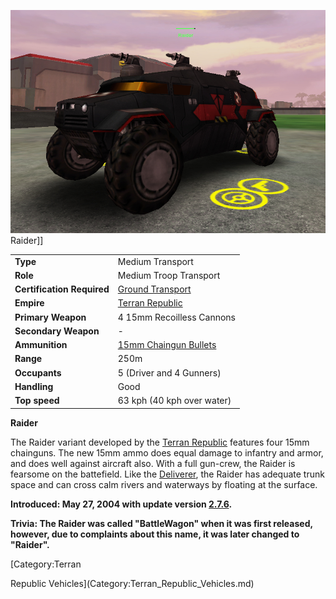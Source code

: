 ![](../images/RaiderPicture.jpg "fig:RaiderPicture.jpg") Raider\]\]

|                            |                                                                 |
| -------------------------- | --------------------------------------------------------------- |
| **Type**                   | Medium Transport                                                |
| **Role**                   | Medium Troop Transport                                          |
| **Certification Required** | [Ground Transport](../certifications/Ground_Transport.md)       |
| **Empire**                 | [Terran Republic](../etc/Terran_Republic.md)                    |
| **Primary Weapon**         | 4 15mm Recoilless Cannons                                       |
| **Secondary Weapon**       | \-                                                              |
| **Ammunition**             | [15mm Chaingun Bullets](../ammunition/15mm_Chaingun_Bullets.md) |
| **Range**                  | 250m                                                            |
| **Occupants**              | 5 (Driver and 4 Gunners)                                        |
| **Handling**               | Good                                                            |
| **Top speed**              | 63 kph (40 kph over water)                                      |

**Raider**

The Raider variant developed by the [Terran
Republic](../etc/Terran_Republic.md) features four 15mm chainguns. The
new 15mm ammo does equal damage to infantry and armor, and does well
against aircraft also. With a full gun-crew, the Raider is fearsome on
the battefield. Like the [Deliverer](Deliverer.md), the Raider
has adequate trunk space and can cross calm rivers and waterways by
floating at the surface.

**Introduced: May 27, 2004 with update version
[2.7.6](2.md.7.6).**

**Trivia: The Raider was called "BattleWagon" when it was first
released, however, due to complaints about this name, it was later
changed to "Raider".**

<!--[Category:Game Items](Category:Game_Items.md)-->
<!--[Category:Vehicles](Category:Vehicles.md)--> [Category:Terran
Republic Vehicles](Category:Terran_Republic_Vehicles.md)
<!--[Category:Ground Vehicles](Category:Ground_Vehicles.md)-->
